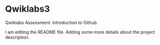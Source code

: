 # Qwiklabs3
Qwiklabs Assessment: Introduction to Github

I am editing the README file. Adding some more details about the project description.
